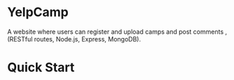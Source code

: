 # YelpCamp
A website where users can register and upload camps and post comments , (RESTful routes, Node.js, Express, MongoDB).


# Quick Start
